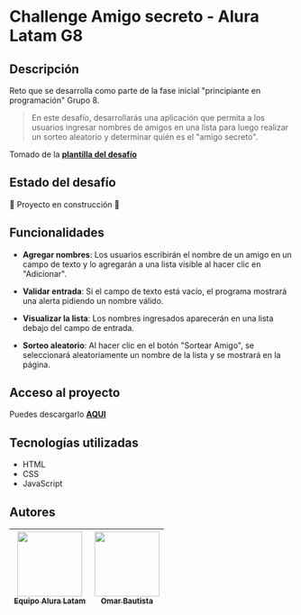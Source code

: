 # Challenge Amigo secreto - Alura Latam G8

## Descripción
Reto que se desarrolla como parte de la fase inicial "principiante en programación" Grupo 8.

>En este desafío, desarrollarás una aplicación que permita a los usuarios ingresar nombres de amigos en una lista para luego realizar un sorteo aleatorio y determinar quién es el "amigo secreto".

Tomado de la **[plantilla del desafío](https://trello.com/b/v0TFbgqP/trello-challenge-amigo-secreto-esp)**

## Estado del desafío
:construction: Proyecto en construcción :construction:

## Funcionalidades
- **Agregar nombres**: Los usuarios escribirán el nombre de un amigo en un campo de texto y lo agregarán a una lista visible al hacer clic en "Adicionar".

- **Validar entrada**: Si el campo de texto está vacío, el programa mostrará una alerta pidiendo un nombre válido.

- **Visualizar la lista**: Los nombres ingresados aparecerán en una lista debajo del campo de entrada.

- **Sorteo aleatorio**: Al hacer clic en el botón "Sortear Amigo", se seleccionará aleatoriamente un nombre de la lista y se mostrará en la página.

## Acceso al proyecto
Puedes descargarlo **[AQUI](https://github.com/oabm77/challenge-amigo-secreto/archive/refs/heads/main.zip)**

## Tecnologías utilizadas
- HTML
- CSS
- JavaScript

## Autores
| [<img src="https://www.aluracursos.com/assets/img/home/alura-logo.1730889068.svg" width=115 height=115><br><sub>Equipo Alura Latam</sub>](https://www.aluracursos.com) |  [<img src="https://live.staticflickr.com/65535/54296423135_023657de24_q_d.jpg" width=115><br><sub>Omar Bautista</sub>]([https://udocumentos.blogspot.com) |
| :---: | :---: |